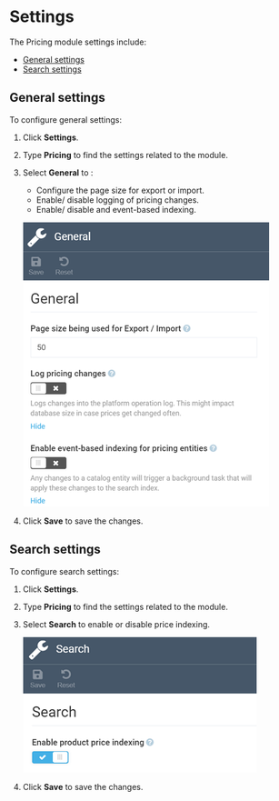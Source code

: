 # Settings

The Pricing module settings include:

* [General settings](managing-pricing-module-settings.md#general-settings)
* [Search settings](managing-pricing-module-settings.md#search-settings)

## General settings

To configure general settings:

1. Click **Settings**.

1. Type **Pricing** to find the settings related to the module.

1. Select **General** to :
    * Configure the page size for export or import.
    * Enable/ disable logging of pricing changes.
    * Enable/ disable and event-based indexing.

	![General settings](media/general-settings.png)

1. Click **Save** to save the changes.

## Search settings

To configure search settings: 

1. Click **Settings**.

1. Type **Pricing** to find the settings related to the module.

1. Select **Search** to enable or disable price indexing.

	![Search settings](media/search-settings.png)

1. Click **Save** to save the changes.